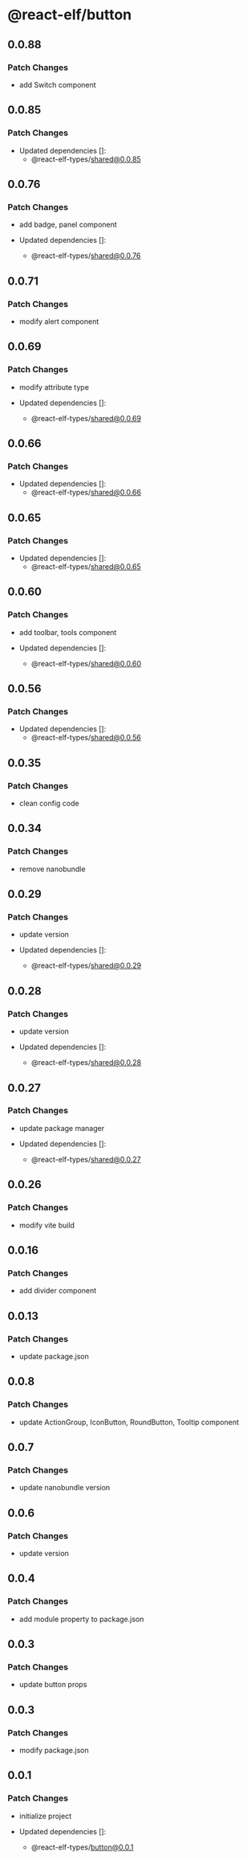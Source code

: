 # @react-elf/button

## 0.0.88

### Patch Changes

- add Switch component

## 0.0.85

### Patch Changes

- Updated dependencies []:
  - @react-elf-types/shared@0.0.85

## 0.0.76

### Patch Changes

- add badge, panel component

- Updated dependencies []:
  - @react-elf-types/shared@0.0.76

## 0.0.71

### Patch Changes

- modify alert component

## 0.0.69

### Patch Changes

- modify attribute type

- Updated dependencies []:
  - @react-elf-types/shared@0.0.69

## 0.0.66

### Patch Changes

- Updated dependencies []:
  - @react-elf-types/shared@0.0.66

## 0.0.65

### Patch Changes

- Updated dependencies []:
  - @react-elf-types/shared@0.0.65

## 0.0.60

### Patch Changes

- add toolbar, tools component

- Updated dependencies []:
  - @react-elf-types/shared@0.0.60

## 0.0.56

### Patch Changes

- Updated dependencies []:
  - @react-elf-types/shared@0.0.56

## 0.0.35

### Patch Changes

- clean config code

## 0.0.34

### Patch Changes

- remove nanobundle

## 0.0.29

### Patch Changes

- update version

- Updated dependencies []:
  - @react-elf-types/shared@0.0.29

## 0.0.28

### Patch Changes

- update version

- Updated dependencies []:
  - @react-elf-types/shared@0.0.28

## 0.0.27

### Patch Changes

- update package manager

- Updated dependencies []:
  - @react-elf-types/shared@0.0.27

## 0.0.26

### Patch Changes

- modify vite build

## 0.0.16

### Patch Changes

- add divider component

## 0.0.13

### Patch Changes

- update package.json

## 0.0.8

### Patch Changes

- update ActionGroup, IconButton, RoundButton, Tooltip component

## 0.0.7

### Patch Changes

- update nanobundle version

## 0.0.6

### Patch Changes

- update version

## 0.0.4

### Patch Changes

- add module property to package.json

## 0.0.3

### Patch Changes

- update button props

## 0.0.3

### Patch Changes

- modify package.json

## 0.0.1

### Patch Changes

- initialize project

- Updated dependencies []:
  - @react-elf-types/button@0.0.1
